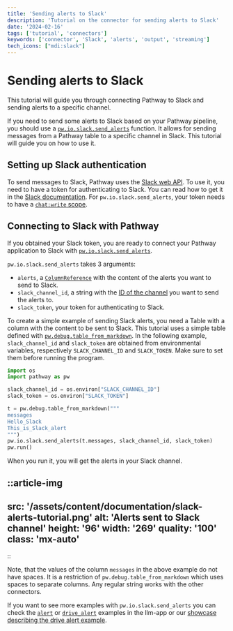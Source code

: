 ```yaml
---
title: 'Sending alerts to Slack'
description: 'Tutorial on the connector for sending alerts to Slack'
date: '2024-02-16'
tags: ['tutorial', 'connectors']
keywords: ['connector', 'Slack', 'alerts', 'output', 'streaming']
tech_icons: ["mdi:slack"]
---
```


# Sending alerts to Slack

This tutorial will guide you through connecting Pathway to Slack and sending alerts to a specific channel.

If you need to send some alerts to Slack based on your Pathway pipeline, you should use a [`pw.io.slack.send_alerts`](/developers/api-docs/pathway-io/slack#pathway.io.slack.send_alerts) function. It allows for sending messages from a Pathway table to a specific channel in Slack. This tutorial will guide you on how to use it.

## Setting up Slack authentication

To send messages to Slack, Pathway uses the [Slack web API](https://api.slack.com/web). To use it, you need to have a token for authenticating to Slack. You can read how to get it in the [Slack documentation](https://api.slack.com/tutorials/tracks/getting-a-token). For `pw.io.slack.send_alerts`, your token needs to have a [`chat:write` scope](https://api.slack.com/scopes/chat:write).

## Connecting to Slack with Pathway

If you obtained your Slack token, you are ready to connect your Pathway application to Slack with [`pw.io.slack.send_alerts`](/developers/api-docs/pathway-io/slack#pathway.io.slack.send_alerts).

`pw.io.slack.send_alerts` takes 3 arguments:
- `alerts`, a [`ColumnReference`](/developers/api-docs/pathway#pathway.ColumnReference) with the content of the alerts you want to send to Slack.
- `slack_channel_id`, a string with the [ID of the channel](https://api.slack.com/methods/chat.postMessage#channels) you want to send the alerts to.
- `slack_token`, your token for authenticating to Slack.

To create a simple example of sending Slack alerts, you need a Table with a column with the content to be sent to Slack. This tutorial uses a simple table defined with [`pw.debug.table_from_markdown`](/developers/api-docs/debug#pathway.debug.table_from_markdown). In the following example, `slack_channel_id` and `slack_token` are obtained from environmental variables, respectively `SLACK_CHANNEL_ID` and `SLACK_TOKEN`. Make sure to set them before running the program.

```python
import os
import pathway as pw

slack_channel_id = os.environ["SLACK_CHANNEL_ID"]
slack_token = os.environ["SLACK_TOKEN"]

t = pw.debug.table_from_markdown("""
messages
Hello_Slack
This_is_Slack_alert
""")
pw.io.slack.send_alerts(t.messages, slack_channel_id, slack_token)
pw.run()
```

When you run it, you will get the alerts in your Slack channel.

::article-img
---
src: '/assets/content/documentation/slack-alerts-tutorial.png'
alt: 'Alerts sent to Slack channel'
height: '96'
width: '269'
quality: '100'
class: 'mx-auto'
---
::


Note, that the values of the column `messages` in the above example do not have spaces. It is a restriction of `pw.debug.table_from_markdown` which uses spaces to separate columns. Any regular string works with the other connectors.

If you want to see more examples with `pw.io.slack.send_alerts` you can check the [`alert`](https://github.com/pathwaycom/llm-app/tree/main/examples/pipelines/alert) or [`drive_alert`](https://github.com/pathwaycom/llm-app/tree/main/examples/pipelines/drive_alert) examples in the llm-app or our [showcase describing the drive alert example](/developers/templates/llm-alert-pathway/).
